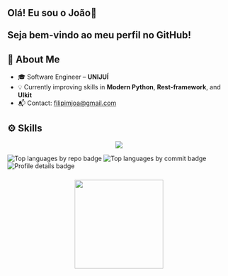 <h2>Olá! Eu sou o João👋<br><br>Seja bem-vindo ao meu perfil no GitHub!</h2>

## 🚀 About Me


- 🎓 Software Engineer – **UNIJUÍ**
- 💡 Currently improving skills in **Modern Python**, **Rest-framework**, and **UIkit**
- 📬 Contact: [filipimjoa@gmail.com](mailto:filipimjoa@gmail.com)

## ⚙️ Skills


<p align="center">
  <a href="https://skillicons.dev">
    <img src="https://skillicons.dev/icons?i=git,docker,py,django,swift,apple,bootstrap,react,vue,less,gulp,typescript" />
  </a>
</p>


<div>
  <img src="http://github-profile-summary-cards.vercel.app/api/cards/repos-per-language?username=JaoVicy&theme=github_dark" alt="Top languages by repo badge"/>
  <img src="http://github-profile-summary-cards.vercel.app/api/cards/most-commit-language?username=JaoVicy&theme=github_dark" alt="Top languages by commit badge"/>
  <img src="http://github-profile-summary-cards.vercel.app/api/cards/profile-details?username=JaoVicy&theme=github_dark" alt="Profile details badge"/>
</div>

###


###

<div align="center">
  <img height="200" src="https://i.pinimg.com/originals/1f/3c/e3/1f3ce3f2fb77aeb542d616158e3b40a7.gif"  />
</div>

###
